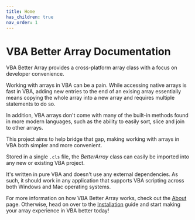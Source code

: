 ```yaml
---
title: Home
has_children: true 
nav_order: 1
---
```


# VBA Better Array Documentation

VBA Better Array provides a cross-platform array class with a focus on developer convenience. 

Working with arrays in VBA can be a pain. While accessing native arrays is fast in VBA, adding new entries to the end of an exising array essentially means copying the whole array into a new array and requires multiple statements to do so. 

In addition, VBA arrays don't come with many of the built-in methods found in more modern languages, such as the ability to easily sort, slice and join to other arrays.

This project aims to help bridge that gap, making working with arrays in VBA both simpler and more convenient.

Stored in a single `.cls` file, the *BetterArray* class can easily be imported into any new or existing VBA project.

It's written in pure VBA and doesn't use any external dependencies. As such, it should work in any application that supports VBA scripting across both Windows and Mac operating systems.

For more information on how VBA Better Array works, check out the [About](https://senipah.github.io/VBA-Better-Array/home/about.html) page. Otherwise, head on over to the [Installation](https://senipah.github.io/VBA-Better-Array/home/installation.html) guide and start making your array experience in VBA better today!
